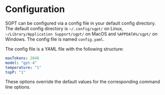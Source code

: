 # Configuration

SGPT can be configured via a config file in your default config directory. The default config directory
is `~/.config/sgpt/` on Linux, `~/Library/Application Support/sgpt/` on MacOS and `%APPDATA%/sgpt/` on Windows. The config file is named `config.yaml`.

The config file is a YAML file with the following structure:

```yaml
maxTokens: 2048
model: "gpt-4"
temperature: "1"
topP: "1"
```

These options override the default values for the corresponding command line options.
